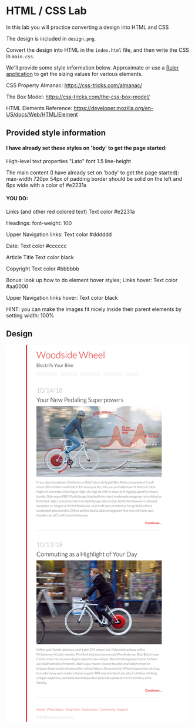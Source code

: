 # HTML / CSS Lab

In this lab you will practice converting a design into HTML and CSS

The design is included in `design.png`.

Convert the design into HTML in the `index.html` file, and then write the CSS in `main.css`.

We'll provide some style information below. Approximate or use a [Ruler application](http://www.pascal.com/software/freeruler/) to get the sizing values for various elements.

CSS Property Almanac: https://css-tricks.com/almanac/

The Box Model: https://css-tricks.com/the-css-box-model/

HTML Elements Reference: https://developer.mozilla.org/en-US/docs/Web/HTML/Element

## Provided style information

#### I have already set these styles on 'body' to get the page started:
  High-level text properties
  "Lato" font
  1.5 line-height

  The main content (I have already set on 'body' to get the page started):
  max-width 720px
  54px of padding
  border should be solid on the left and 6px wide with a color of #e2231a

#### YOU DO:

  Links (and other red colored text)
  Text color #e2231a

  Headings:
  font-weight: 100

  Upper Navigation links:
  Text color #dddddd

  Date:
  Text color #cccccc

  Article Title
  Text color black

  Copyright
  Text color #bbbbbb

  Bonus: look up how to do element hover styles;
  Links hover:
  Text color #aa0000

  Upper Navigation links hover:
  Text color black

  HINT: you can make the images fit nicely inside their parent elements by setting width: 100%

## Design
![Woodside Wheel](design.png)
